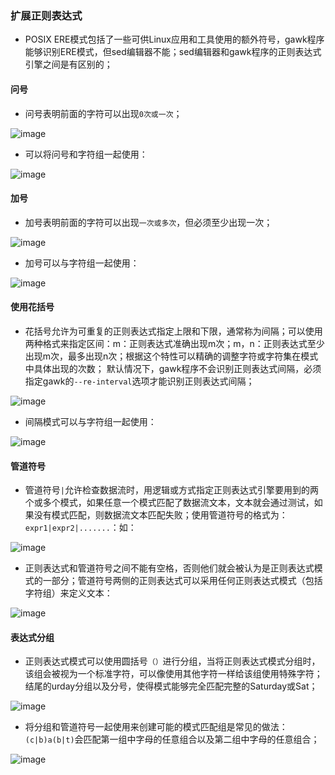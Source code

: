 ### 扩展正则表达式
+ POSIX ERE模式包括了一些可供Linux应用和工具使用的额外符号，gawk程序能够识别ERE模式，但sed编辑器不能；sed编辑器和gawk程序的正则表达式引擎之间是有区别的；
#### 问号
+ 问号表明前面的字符可以出现`0次或一次`；

![image](https://github.com/ningbaoqi/Shell/blob/master/gif/pic-30.jpg) 

+ 可以将问号和字符组一起使用：

![image](https://github.com/ningbaoqi/Shell/blob/master/gif/pic-31.jpg) 

#### 加号
+ 加号表明前面的字符可以出现`一次或多次`，但必须至少出现一次；

![image](https://github.com/ningbaoqi/Shell/blob/master/gif/pic-32.jpg) 

+ 加号可以与字符组一起使用：

![image](https://github.com/ningbaoqi/Shell/blob/master/gif/pic-33.jpg) 

#### 使用花括号
+ 花括号允许为可重复的正则表达式指定上限和下限，通常称为间隔；可以使用两种格式来指定区间：m：正则表达式准确出现m次；m，n：正则表达式至少出现m次，最多出现n次；根据这个特性可以精确的调整字符或字符集在模式中具体出现的次数； 默认情况下，gawk程序不会识别正则表达式间隔，必须指定gawk的`--re-interval`选项才能识别正则表达式间隔；

![image](https://github.com/ningbaoqi/Shell/blob/master/gif/pic-34.jpg) 

+ 间隔模式可以与字符组一起使用：

![image](https://github.com/ningbaoqi/Shell/blob/master/gif/pic-35.jpg) 

#### 管道符号
+ 管道符号`|`允许检查数据流时，用逻辑或方式指定正则表达式引擎要用到的两个或多个模式，如果任意一个模式匹配了数据流文本，文本就会通过测试，如果没有模式匹配，则数据流文本匹配失败；使用管道符号的格式为：`expr1|expr2|.......`：如：

![image](https://github.com/ningbaoqi/Shell/blob/master/gif/pic-36.jpg) 

+ 正则表达式和管道符号之间不能有空格，否则他们就会被认为是正则表达式模式的一部分；管道符号两侧的正则表达式可以采用任何正则表达式模式（包括字符组）来定义文本：

![image](https://github.com/ningbaoqi/Shell/blob/master/gif/pic-37.jpg) 

#### 表达式分组
+ 正则表达式模式可以使用圆括号`（）`进行分组，当将正则表达式模式分组时，该组会被视为一个标准字符，可以像使用其他字符一样给该组使用特殊字符；结尾的urday分组以及分号，使得模式能够完全匹配完整的Saturday或Sat；

![image](https://github.com/ningbaoqi/Shell/blob/master/gif/pic-38.jpg) 

+ 将分组和管道符号一起使用来创建可能的模式匹配组是常见的做法：`(c|b)a(b|t)`会匹配第一组中字母的任意组合以及第二组中字母的任意组合；

![image](https://github.com/ningbaoqi/Shell/blob/master/gif/pic-39.jpg) 
